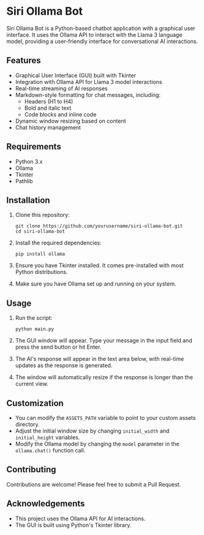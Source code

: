 # Siri Ollama Bot

Siri Ollama Bot is a Python-based chatbot application with a graphical user interface. It uses the Ollama API to interact with the Llama 3 language model, providing a user-friendly interface for conversational AI interactions.

## Features

- Graphical User Interface (GUI) built with Tkinter
- Integration with Ollama API for Llama 3 model interactions
- Real-time streaming of AI responses
- Markdown-style formatting for chat messages, including:
  - Headers (H1 to H4)
  - Bold and italic text
  - Code blocks and inline code
- Dynamic window resizing based on content
- Chat history management

## Requirements

- Python 3.x
- Ollama
- Tkinter
- Pathlib

## Installation

1. Clone this repository:
   ```
   git clone https://github.com/yourusername/siri-ollama-bot.git
   cd siri-ollama-bot
   ```

2. Install the required dependencies:
   ```
   pip install ollama
   ```

3. Ensure you have Tkinter installed. It comes pre-installed with most Python distributions.

4. Make sure you have Ollama set up and running on your system.

## Usage

1. Run the script:
   ```
   python main.py
   ```

2. The GUI window will appear. Type your message in the input field and press the send button or hit Enter.

3. The AI's response will appear in the text area below, with real-time updates as the response is generated.

4. The window will automatically resize if the response is longer than the current view.

## Customization

- You can modify the `ASSETS_PATH` variable to point to your custom assets directory.
- Adjust the initial window size by changing `initial_width` and `initial_height` variables.
- Modify the Ollama model by changing the `model` parameter in the `ollama.chat()` function call.

## Contributing

Contributions are welcome! Please feel free to submit a Pull Request.

## Acknowledgements

- This project uses the Ollama API for AI interactions.
- The GUI is built using Python's Tkinter library.
